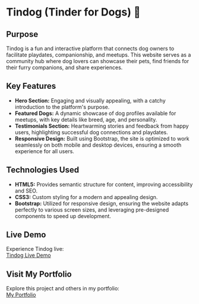 # Tindog (Tinder for Dogs) 🐾

## Purpose

Tindog is a fun and interactive platform that connects dog owners to facilitate playdates, companionship, and meetups. This website serves as a community hub where dog lovers can showcase their pets, find friends for their furry companions, and share experiences.

## Key Features

- **Hero Section:** Engaging and visually appealing, with a catchy introduction to the platform's purpose.  
- **Featured Dogs:** A dynamic showcase of dog profiles available for meetups, with key details like breed, age, and personality.  
- **Testimonials Section:** Heartwarming stories and feedback from happy users, highlighting successful dog connections and playdates.  
- **Responsive Design:** Built using Bootstrap, the site is optimized to work seamlessly on both mobile and desktop devices, ensuring a smooth experience for all users.  

## Technologies Used

- **HTML5:** Provides semantic structure for content, improving accessibility and SEO.  
- **CSS3:** Custom styling for a modern and appealing design.  
- **Bootstrap:** Utilized for responsive design, ensuring the website adapts perfectly to various screen sizes, and leveraging pre-designed components to speed up development.  

## Live Demo

Experience Tindog live:  
[Tindog Live Demo](https://celadon-pastelito-557bd8.netlify.app/)

## Visit My Portfolio

Explore this project and others in my portfolio:  
[My Portfolio](https://cheerful-gecko-4280f6.netlify.app/)